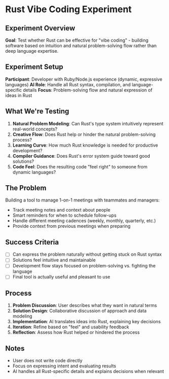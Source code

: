 # Rust Vibe Coding Experiment

## Experiment Overview

**Goal**: Test whether Rust can be effective for "vibe coding" - building software based on intuition and natural problem-solving flow rather than deep language expertise.

## Experiment Setup

**Participant**: Developer with Ruby/Node.js experience (dynamic, expressive languages)
**AI Role**: Handle all Rust syntax, compilation, and language-specific details
**Focus**: Problem-solving flow and natural expression of ideas in Rust

## What We're Testing

1. **Natural Problem Modeling**: Can Rust's type system intuitively represent real-world concepts?
2. **Creative Flow**: Does Rust help or hinder the natural problem-solving process?
3. **Learning Curve**: How much Rust knowledge is needed for productive development?
4. **Compiler Guidance**: Does Rust's error system guide toward good solutions?
5. **Code Feel**: Does the resulting code "feel right" to someone from dynamic languages?

## The Problem

Building a tool to manage 1-on-1 meetings with teammates and managers:
- Track meeting notes and context about people
- Smart reminders for when to schedule follow-ups  
- Handle different meeting cadences (weekly, monthly, quarterly, etc.)
- Provide context from previous meetings when preparing

## Success Criteria

- [ ] Can express the problem naturally without getting stuck on Rust syntax
- [ ] Solutions feel intuitive and maintainable
- [ ] Development flow stays focused on problem-solving vs. fighting the language
- [ ] Final tool is actually useful and pleasant to use

## Process

1. **Problem Discussion**: User describes what they want in natural terms
2. **Solution Design**: Collaborative discussion of approach and data modeling  
3. **Implementation**: AI translates ideas into Rust, explaining key decisions
4. **Iteration**: Refine based on "feel" and usability feedback
5. **Reflection**: Assess how Rust helped or hindered the process

## Notes

- User does not write code directly
- Focus on expressing intent and evaluating results
- AI handles all Rust-specific details and explains decisions when relevant